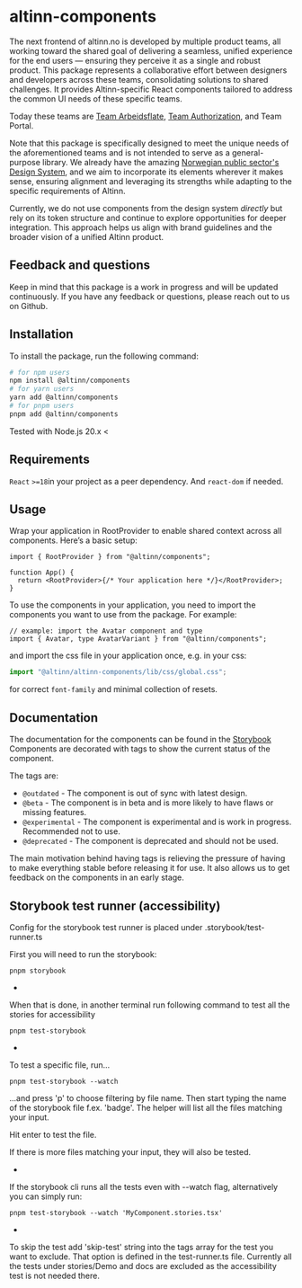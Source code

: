 # altinn-components

The next frontend of altinn.no is developed by multiple product teams, all working toward the shared goal of delivering a seamless, unified experience for the end users — ensuring they perceive it as a single and robust product.
This package represents a collaborative effort between designers and developers across these teams, consolidating solutions to shared challenges.
It provides Altinn-specific React components tailored to address the common UI needs of these specific teams.

Today these teams are [Team Arbeidsflate](https://github.com/digdir/dialogporten-frontend), [Team Authorization](https://github.com/Altinn/altinn-access-management-frontend), and Team Portal.

Note that this package is specifically designed to meet the unique needs of the aforementioned teams and is not intended to serve as a general-purpose library.
We already have the amazing [Norwegian public sector's Design System](https://designsystemet.no/), and we aim to incorporate its elements wherever it makes sense, ensuring alignment and leveraging its strengths while adapting to the specific requirements of Altinn.

Currently, we do not use components from the design system _directly_ but rely on its token structure and continue to explore opportunities for deeper integration.
This approach helps us align with brand guidelines and the broader vision of a unified Altinn product.

## Feedback and questions

Keep in mind that this package is a work in progress and will be updated continuously.
If you have any feedback or questions, please reach out to us on Github.

## Installation

To install the package, run the following command:

```bash
# for npm users
npm install @altinn/components
# for yarn users
yarn add @altinn/components
# for pnpm users
pnpm add @altinn/components
```

Tested with Node.js 20.x <

## Requirements

`React` `>=18`in your project as a peer dependency. And `react-dom` if needed.

## Usage

Wrap your application in RootProvider to enable shared context across all components. Here’s a basic setup:

```tsx
import { RootProvider } from "@altinn/components";

function App() {
  return <RootProvider>{/* Your application here */}</RootProvider>;
}
```

To use the components in your application, you need to import the components you want to use from the package. For example:

```tsx
// example: import the Avatar component and type
import { Avatar, type AvatarVariant } from "@altinn/components";
```

and import the css file in your application once, e.g. in your css:

```ts
import "@altinn/altinn-components/lib/css/global.css";
```

for correct `font-family` and minimal collection of resets.

## Documentation

The documentation for the components can be found in the [Storybook](https://altinn.github.io/altinn-components)  
Components are decorated with tags to show the current status of the component.

The tags are:

- `@outdated` - The component is out of sync with latest design.
- `@beta` - The component is in beta and is more likely to have flaws or missing features.
- `@experimental` - The component is experimental and is work in progress. Recommended not to use.
- `@deprecated` - The component is deprecated and should not be used.

The main motivation behind having tags is relieving the pressure of having to make everything stable before releasing it for use. 
It also allows us to get feedback on the components in an early stage.

## Storybook test runner (accessibility)
Config for the storybook test runner is placed under .storybook/test-runner.ts


First you will need to run the storybook: 
```
pnpm storybook
```
-

When that is done, in another terminal run following command to test all the stories for accessibility
```
pnpm test-storybook
```
 - 

To test a specific file, run... 
```
pnpm test-storybook --watch
```
...and press 'p' to choose filtering by file name. Then start typing the name of the storybook file f.ex. 'badge'. The helper will list all the files matching your input. 

Hit enter to test the file. 

If there is more files matching your input, they will also be tested.

- 
If the storybook cli runs all the tests even with --watch flag, alternatively you can simply run: 

```
pnpm test-storybook --watch 'MyComponent.stories.tsx'
```

- 
To skip the test add 'skip-test' string into the tags array for the test you want to exclude. That option is defined in the test-runner.ts file. 
Currently all the tests under stories/Demo and docs are excluded as the accessibility test is not needed there.
